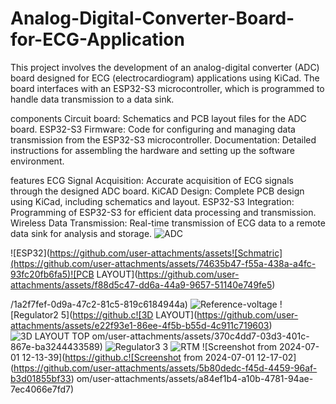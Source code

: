 # Analog-Digital-Converter-Board-for-ECG-Application
This project involves the development of an analog-digital converter (ADC) board designed for ECG (electrocardiogram) applications using KiCad. The board interfaces with an ESP32-S3 microcontroller, which is programmed to handle data transmission to a data sink.

components
Circuit board: Schematics and PCB layout files for the ADC board.
ESP32-S3 Firmware: Code for configuring and managing data transmission from the ESP32-S3 microcontroller.
Documentation: Detailed instructions for assembling the hardware and setting up the software environment.

features
ECG Signal Acquisition: Accurate acquisition of ECG signals through the designed ADC board.
KiCAD Design: Complete PCB design using KiCad, including schematics and layout.
ESP32-S3 Integration: Programming of ESP32-S3 for efficient data processing and transmission.
Wireless Data Transmission: Real-time transmission of ECG data to a remote data sink for analysis and storage.
![ADC](https://github.com/user-attachments/assets/87e0ad99-16c1-4902-8e7a-65ecb0f50040)

![ESP32](https://github.com/user-attachments/assets![Schmatric](https://github.com/user-attachments/assets/74635b47-f55a-438a-a4fc-93fc20fb6fa5)![PCB LAYOUT](https://github.com/user-attachments/assets/f88d5c47-dd6a-44a9-9657-51140e749fe5)

/1a2f7fef-0d9a-47c2-81c5-819c6184944a)
![Reference-voltage](https://github.com/user-attachments/assets/01ec7336-8e62-4ef4-9263-9788e549b7ea)
![Regulator2 5](https://github.c![3D LAYOUT](https://github.com/user-attachments/assets/e22f93e1-86ee-4f5b-b55d-4c911c719603)
![3D LAYOUT TOP](https://github.com/user-attachments/assets/b2acd726-815a-4174-ad0d-bdbed85af384)
om/user-attachments/assets/370c4dd7-03d3-401c-867e-ba3244433589)
![Regulator3 3](https://github.com/user-attachments/assets/104c5027-bf7d-429c-85bf-18ff32e768fe)
![RTM](https://github.com/user-attachments/assets/799f1d91-4f24-46ed-9bbe-62656058d57c)
![Screenshot from 2024-07-01 12-13-39](https://github.c![Screenshot from 2024-07-01 12-17-02](https://github.com/user-attachments/assets/5b80dedc-f45d-4459-96af-b3d01855bf33)
om/user-attachments/assets/a84ef1b4-a10b-4781-94ae-7ec4066e7fd7)
